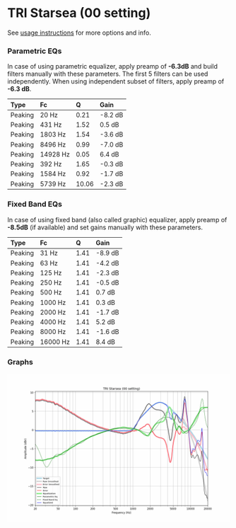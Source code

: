 # TRI Starsea (00 setting)
See [usage instructions](https://github.com/jaakkopasanen/AutoEq#usage) for more options and info.

### Parametric EQs
In case of using parametric equalizer, apply preamp of **-6.3dB** and build filters manually
with these parameters. The first 5 filters can be used independently.
When using independent subset of filters, apply preamp of **-6.3 dB**.

| Type    | Fc       |     Q | Gain    |
|:--------|:---------|:------|:--------|
| Peaking | 20 Hz    |  0.21 | -8.2 dB |
| Peaking | 431 Hz   |  1.52 | 0.5 dB  |
| Peaking | 1803 Hz  |  1.54 | -3.6 dB |
| Peaking | 8496 Hz  |  0.99 | -7.0 dB |
| Peaking | 14928 Hz |  0.05 | 6.4 dB  |
| Peaking | 392 Hz   |  1.65 | -0.3 dB |
| Peaking | 1584 Hz  |  0.92 | -1.7 dB |
| Peaking | 5739 Hz  | 10.06 | -2.3 dB |

### Fixed Band EQs
In case of using fixed band (also called graphic) equalizer, apply preamp of **-8.5dB**
(if available) and set gains manually with these parameters.

| Type    | Fc       |    Q | Gain    |
|:--------|:---------|:-----|:--------|
| Peaking | 31 Hz    | 1.41 | -8.9 dB |
| Peaking | 63 Hz    | 1.41 | -4.2 dB |
| Peaking | 125 Hz   | 1.41 | -2.3 dB |
| Peaking | 250 Hz   | 1.41 | -0.5 dB |
| Peaking | 500 Hz   | 1.41 | 0.7 dB  |
| Peaking | 1000 Hz  | 1.41 | 0.3 dB  |
| Peaking | 2000 Hz  | 1.41 | -1.7 dB |
| Peaking | 4000 Hz  | 1.41 | 5.2 dB  |
| Peaking | 8000 Hz  | 1.41 | -1.6 dB |
| Peaking | 16000 Hz | 1.41 | 8.4 dB  |

### Graphs
![](./TRI%20Starsea%20(00%20setting).png)